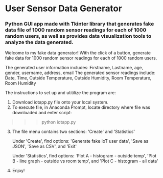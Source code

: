 # User Sensor Data Generator
### Python GUI app made with Tkinter library that generates fake data file of 1000 random sensor readings for each of 1000 random users, as well as provides data visualization tools to analyze the data generated.

Welcome to my fake data generator!
With the click of a button, generate fake data for 1000 random sensor readings for each of 1000 random users.

The generated user information includes: Firstname, Lastname, age, gender, username, address, email
The generated sensor readings include: Date, Time, Outside Temperature, Outside Humidity,  Room Temperature, Room Humidity

The instructions to set up and utitilize the program are:
1. Download iotapp.py file onto your local system.
2. To execute file, in Anaconda Prompt, locate directory where file was downloaded and enter script:
>>> python iotapp.py
3.  The file menu contains two sections: 'Create' and 'Statistics'

    Under 'Create', find options: 
        'Generate fake IoT user data', 
        'Save as JSON',
        'Save as CSV',
         and 'Exit'
         
    Under 'Statistics', find options: 
        'Plot A - histogram - outside temp',
        'Plot B - line graph - outside vs room temp',
        and 'Plot C - histogram - all data'
4. Enjoy!
